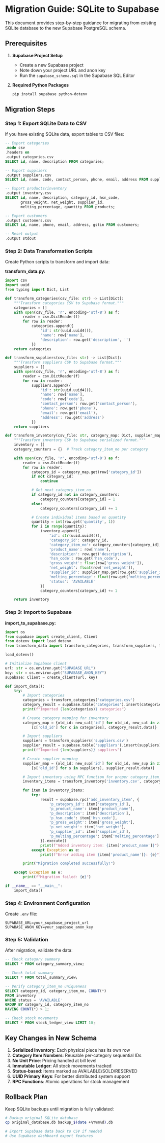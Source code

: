 # Migration Guide: SQLite to Supabase

This document provides step-by-step guidance for migrating from existing SQLite database to the new Supabase PostgreSQL schema.

## Prerequisites

1. **Supabase Project Setup**

   - Create a new Supabase project
   - Note down your project URL and anon key
   - Run the `supabase_schema.sql` in the Supabase SQL Editor

2. **Required Python Packages**
   ```bash
   pip install supabase python-dotenv
   ```

## Migration Steps

### Step 1: Export SQLite Data to CSV

If you have existing SQLite data, export tables to CSV files:

```sql
-- Export categories
.mode csv
.headers on
.output categories.csv
SELECT id, name, description FROM categories;

-- Export suppliers
.output suppliers.csv
SELECT id, name, code, contact_person, phone, email, address FROM suppliers;

-- Export products/inventory
.output inventory.csv
SELECT id, name, description, category_id, hsn_code,
       gross_weight, net_weight, supplier_id,
       melting_percentage, quantity FROM products;

-- Export customers
.output customers.csv
SELECT id, name, phone, email, address, gstin FROM customers;

-- Reset output
.output stdout
```

### Step 2: Data Transformation Scripts

Create Python scripts to transform and import data:

**transform_data.py:**

```python
import csv
import uuid
from typing import Dict, List

def transform_categories(csv_file: str) -> List[Dict]:
    """Transform categories CSV to Supabase format."""
    categories = []
    with open(csv_file, 'r', encoding='utf-8') as f:
        reader = csv.DictReader(f)
        for row in reader:
            categories.append({
                'id': str(uuid.uuid4()),
                'name': row['name'],
                'description': row.get('description', '')
            })
    return categories

def transform_suppliers(csv_file: str) -> List[Dict]:
    """Transform suppliers CSV to Supabase format."""
    suppliers = []
    with open(csv_file, 'r', encoding='utf-8') as f:
        reader = csv.DictReader(f)
        for row in reader:
            suppliers.append({
                'id': str(uuid.uuid4()),
                'name': row['name'],
                'code': row['code'],
                'contact_person': row.get('contact_person'),
                'phone': row.get('phone'),
                'email': row.get('email'),
                'address': row.get('address')
            })
    return suppliers

def transform_inventory(csv_file: str, category_map: Dict, supplier_map: Dict) -> List[Dict]:
    """Transform inventory CSV to Supabase serialized format."""
    inventory = []
    category_counters = {}  # Track category_item_no per category

    with open(csv_file, 'r', encoding='utf-8') as f:
        reader = csv.DictReader(f)
        for row in reader:
            category_id = category_map.get(row['category_id'])
            if not category_id:
                continue

            # Get next category_item_no
            if category_id not in category_counters:
                category_counters[category_id] = 1
            else:
                category_counters[category_id] += 1

            # Create individual items based on quantity
            quantity = int(row.get('quantity', 1))
            for i in range(quantity):
                inventory.append({
                    'id': str(uuid.uuid4()),
                    'category_id': category_id,
                    'category_item_no': category_counters[category_id],
                    'product_name': row['name'],
                    'description': row.get('description'),
                    'hsn_code': row.get('hsn_code'),
                    'gross_weight': float(row['gross_weight']),
                    'net_weight': float(row['net_weight']),
                    'supplier_id': supplier_map.get(row.get('supplier_id')),
                    'melting_percentage': float(row.get('melting_percentage', 0)),
                    'status': 'AVAILABLE'
                })
                category_counters[category_id] += 1

    return inventory
```

### Step 3: Import to Supabase

**import_to_supabase.py:**

```python
import os
from supabase import create_client, Client
from dotenv import load_dotenv
from transform_data import transform_categories, transform_suppliers, transform_inventory

load_dotenv()

# Initialize Supabase client
url: str = os.environ.get("SUPABASE_URL")
key: str = os.environ.get("SUPABASE_ANON_KEY")
supabase: Client = create_client(url, key)

def import_data():
    try:
        # Import categories
        categories = transform_categories('categories.csv')
        category_result = supabase.table('categories').insert(categories).execute()
        print(f"Imported {len(categories)} categories")

        # Create category mapping for inventory
        category_map = {old_id: new_cat['id'] for old_id, new_cat in zip(
            [c['old_id'] for c in categories], category_result.data)}

        # Import suppliers
        suppliers = transform_suppliers('suppliers.csv')
        supplier_result = supabase.table('suppliers').insert(suppliers).execute()
        print(f"Imported {len(suppliers)} suppliers")

        # Create supplier mapping
        supplier_map = {old_id: new_sup['id'] for old_id, new_sup in zip(
            [s['old_id'] for s in suppliers], supplier_result.data)}

        # Import inventory using RPC function for proper category_item_no assignment
        inventory_items = transform_inventory('inventory.csv', category_map, supplier_map)

        for item in inventory_items:
            try:
                result = supabase.rpc('add_inventory_item', {
                    'p_category_id': item['category_id'],
                    'p_product_name': item['product_name'],
                    'p_description': item['description'],
                    'p_hsn_code': item['hsn_code'],
                    'p_gross_weight': item['gross_weight'],
                    'p_net_weight': item['net_weight'],
                    'p_supplier_id': item['supplier_id'],
                    'p_melting_percentage': item['melting_percentage']
                }).execute()
                print(f"Added inventory item: {item['product_name']}")
            except Exception as e:
                print(f"Error adding item {item['product_name']}: {e}")

        print("Migration completed successfully!")

    except Exception as e:
        print(f"Migration failed: {e}")

if __name__ == "__main__":
    import_data()
```

### Step 4: Environment Configuration

Create `.env` file:

```env
SUPABASE_URL=your_supabase_project_url
SUPABASE_ANON_KEY=your_supabase_anon_key
```

### Step 5: Validation

After migration, validate the data:

```sql
-- Check category summary
SELECT * FROM category_summary_view;

-- Check total summary
SELECT * FROM total_summary_view;

-- Verify category_item_no uniqueness
SELECT category_id, category_item_no, COUNT(*)
FROM inventory
WHERE status = 'AVAILABLE'
GROUP BY category_id, category_item_no
HAVING COUNT(*) > 1;

-- Check stock movements
SELECT * FROM stock_ledger_view LIMIT 10;
```

## Key Changes in New Schema

1. **Serialized Inventory**: Each physical piece has its own row
2. **Category Item Numbers**: Reusable per-category sequential IDs
3. **No Unit Price**: Pricing handled at bill level
4. **Immutable Ledger**: All stock movements tracked
5. **Status-based**: Items marked as AVAILABLE/SOLD/RESERVED
6. **UUID Primary Keys**: For better distributed system support
7. **RPC Functions**: Atomic operations for stock management

## Rollback Plan

Keep SQLite backups until migration is fully validated:

```bash
# Backup original SQLite database
cp original_database.db backup_$(date +%Y%m%d).db

# Export Supabase data back to CSV if needed
# Use Supabase dashboard export features
```
